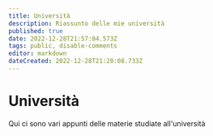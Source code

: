 ```yaml
---
title: Università
description: Riassunto delle mie università
published: true
date: 2022-12-28T21:57:04.573Z
tags: public, disable-comments
editor: markdown
dateCreated: 2022-12-28T21:20:08.733Z
---
```


# Università

Qui ci sono vari appunti delle materie studiate all'università